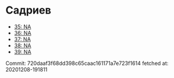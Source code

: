 # Садриев
- [35: NA](35.md)
- [36: NA](36.md)
- [37: NA](37.md)
- [38: NA](38.md)
- [39: NA](39.md)

Commit: 720daaf3f68dd398c65caac161171a7e723f1614
 fetched at: 20201208-191811
